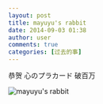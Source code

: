 ```yaml
---
layout: post
title: mayuyu's rabbit
date: 2014-09-03 01:38
author: user
comments: true
categories: [过去的事]
---
```

恭贺 心のプラカード 破百万 </p>

<a target="_blank" rel="nofollow"  ><img src="http://mazhangjing.com/wp-content/uploads/2016/11/4843902874230748095.jpg"  real_src=""  name="image_operate_76261409708380537"  alt="mayuyu's&nbsp;rabbit"  title="mayuyu's&nbsp;rabbit"  /></a><br /> <br />
